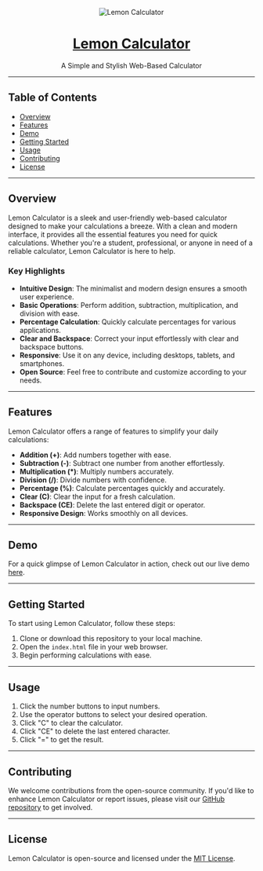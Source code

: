 <p align="center">
  <img src="https://github.com/MOHD-AYAZ/Lemon-calculator/assets/87294381/3f1f8889-e48c-4c2b-9b08-6c2f8d0d3db5" alt="Lemon Calculator">
</p>

<h1 align="center"><a href="https://mohd-ayaz.github.io/Lemon-calculator/">Lemon Calculator </a></h1>

<p align="center">A Simple and Stylish Web-Based Calculator</p>

---

## Table of Contents 
- [Overview](#overview)
- [Features](#features)
- [Demo](#demo)
- [Getting Started](#getting-started)
- [Usage](#usage)
- [Contributing](#contributing)
- [License](#license)

---

## Overview

Lemon Calculator is a sleek and user-friendly web-based calculator designed to make your calculations a breeze. With a clean and modern interface, it provides all the essential features you need for quick calculations. Whether you're a student, professional, or anyone in need of a reliable calculator, Lemon Calculator is here to help.

### Key Highlights

- **Intuitive Design**: The minimalist and modern design ensures a smooth user experience.
- **Basic Operations**: Perform addition, subtraction, multiplication, and division with ease.
- **Percentage Calculation**: Quickly calculate percentages for various applications.
- **Clear and Backspace**: Correct your input effortlessly with clear and backspace buttons.
- **Responsive**: Use it on any device, including desktops, tablets, and smartphones.
- **Open Source**: Feel free to contribute and customize according to your needs.

---

## Features

Lemon Calculator offers a range of features to simplify your daily calculations:

- **Addition (+)**: Add numbers together with ease.
- **Subtraction (-)**: Subtract one number from another effortlessly.
- **Multiplication (*)**: Multiply numbers accurately.
- **Division (/)**: Divide numbers with confidence.
- **Percentage (%)**: Calculate percentages quickly and accurately.
- **Clear (C)**: Clear the input for a fresh calculation.
- **Backspace (CE)**: Delete the last entered digit or operator.
- **Responsive Design**: Works smoothly on all devices.

---

## Demo

For a quick glimpse of Lemon Calculator in action, check out our live demo [here](https://mohd-ayaz.github.io/Lemon-calculator/).

----------------------------------------------------------


## Getting Started

To start using Lemon Calculator, follow these steps:

1. Clone or download this repository to your local machine.
2. Open the `index.html` file in your web browser.
3. Begin performing calculations with ease.

---

## Usage

1. Click the number buttons to input numbers.
2. Use the operator buttons to select your desired operation.
3. Click "C" to clear the calculator.
4. Click "CE" to delete the last entered character.
5. Click "=" to get the result.

---

## Contributing

We welcome contributions from the open-source community. If you'd like to enhance Lemon Calculator or report issues, please visit our [GitHub repository](link_to_github) to get involved.

---

## License

Lemon Calculator is open-source and licensed under the [MIT License](link_to_license).


